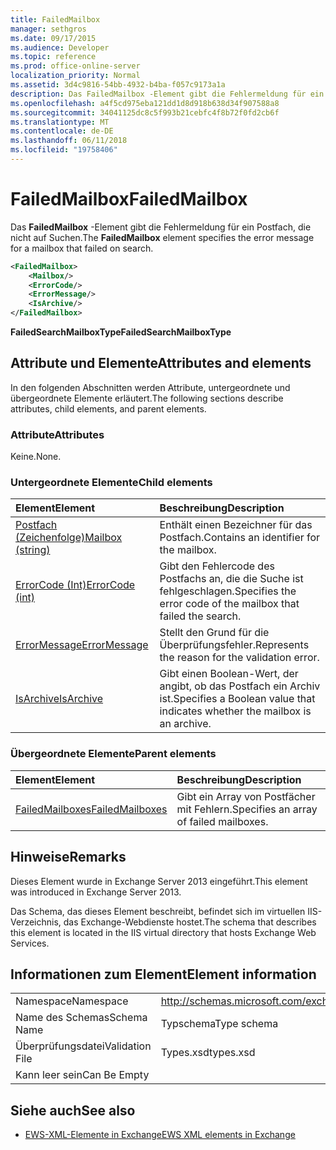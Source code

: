 ```yaml
---
title: FailedMailbox
manager: sethgros
ms.date: 09/17/2015
ms.audience: Developer
ms.topic: reference
ms.prod: office-online-server
localization_priority: Normal
ms.assetid: 3d4c9816-54bb-4932-b4ba-f057c9173a1a
description: Das FailedMailbox -Element gibt die Fehlermeldung für ein Postfach, die nicht auf Suchen.
ms.openlocfilehash: a4f5cd975eba121dd1d8d918b638d34f907588a8
ms.sourcegitcommit: 34041125dc8c5f993b21cebfc4f8b72f0fd2cb6f
ms.translationtype: MT
ms.contentlocale: de-DE
ms.lasthandoff: 06/11/2018
ms.locfileid: "19758406"
---
```

# <a name="failedmailbox"></a><span data-ttu-id="79ea8-103">FailedMailbox</span><span class="sxs-lookup"><span data-stu-id="79ea8-103">FailedMailbox</span></span>

<span data-ttu-id="79ea8-104">Das **FailedMailbox** -Element gibt die Fehlermeldung für ein Postfach, die nicht auf Suchen.</span><span class="sxs-lookup"><span data-stu-id="79ea8-104">The **FailedMailbox** element specifies the error message for a mailbox that failed on search.</span></span> 
  
```XML
<FailedMailbox>
    <Mailbox/>
    <ErrorCode/>
    <ErrorMessage/>
    <IsArchive/>
</FailedMailbox>
```

 <span data-ttu-id="79ea8-105">**FailedSearchMailboxType**</span><span class="sxs-lookup"><span data-stu-id="79ea8-105">**FailedSearchMailboxType**</span></span>
## <a name="attributes-and-elements"></a><span data-ttu-id="79ea8-106">Attribute und Elemente</span><span class="sxs-lookup"><span data-stu-id="79ea8-106">Attributes and elements</span></span>

<span data-ttu-id="79ea8-107">In den folgenden Abschnitten werden Attribute, untergeordnete und übergeordnete Elemente erläutert.</span><span class="sxs-lookup"><span data-stu-id="79ea8-107">The following sections describe attributes, child elements, and parent elements.</span></span>
  
### <a name="attributes"></a><span data-ttu-id="79ea8-108">Attribute</span><span class="sxs-lookup"><span data-stu-id="79ea8-108">Attributes</span></span>

<span data-ttu-id="79ea8-109">Keine.</span><span class="sxs-lookup"><span data-stu-id="79ea8-109">None.</span></span>
  
### <a name="child-elements"></a><span data-ttu-id="79ea8-110">Untergeordnete Elemente</span><span class="sxs-lookup"><span data-stu-id="79ea8-110">Child elements</span></span>

|<span data-ttu-id="79ea8-111">**Element**</span><span class="sxs-lookup"><span data-stu-id="79ea8-111">**Element**</span></span>|<span data-ttu-id="79ea8-112">**Beschreibung**</span><span class="sxs-lookup"><span data-stu-id="79ea8-112">**Description**</span></span>|
|:-----|:-----|
|[<span data-ttu-id="79ea8-113">Postfach (Zeichenfolge)</span><span class="sxs-lookup"><span data-stu-id="79ea8-113">Mailbox (string)</span></span>](mailbox-string.md) <br/> |<span data-ttu-id="79ea8-114">Enthält einen Bezeichner für das Postfach.</span><span class="sxs-lookup"><span data-stu-id="79ea8-114">Contains an identifier for the mailbox.</span></span>  <br/> |
|[<span data-ttu-id="79ea8-115">ErrorCode (Int)</span><span class="sxs-lookup"><span data-stu-id="79ea8-115">ErrorCode (int)</span></span>](errorcode-int.md) <br/> |<span data-ttu-id="79ea8-116">Gibt den Fehlercode des Postfachs an, die die Suche ist fehlgeschlagen.</span><span class="sxs-lookup"><span data-stu-id="79ea8-116">Specifies the error code of the mailbox that failed the search.</span></span>  <br/> |
|[<span data-ttu-id="79ea8-117">ErrorMessage</span><span class="sxs-lookup"><span data-stu-id="79ea8-117">ErrorMessage</span></span>](errormessage.md) <br/> |<span data-ttu-id="79ea8-118">Stellt den Grund für die Überprüfungsfehler.</span><span class="sxs-lookup"><span data-stu-id="79ea8-118">Represents the reason for the validation error.</span></span>  <br/> |
|[<span data-ttu-id="79ea8-119">IsArchive</span><span class="sxs-lookup"><span data-stu-id="79ea8-119">IsArchive</span></span>](isarchive.md) <br/> |<span data-ttu-id="79ea8-120">Gibt einen Boolean-Wert, der angibt, ob das Postfach ein Archiv ist.</span><span class="sxs-lookup"><span data-stu-id="79ea8-120">Specifies a Boolean value that indicates whether the mailbox is an archive.</span></span>  <br/> |
   
### <a name="parent-elements"></a><span data-ttu-id="79ea8-121">Übergeordnete Elemente</span><span class="sxs-lookup"><span data-stu-id="79ea8-121">Parent elements</span></span>

|<span data-ttu-id="79ea8-122">**Element**</span><span class="sxs-lookup"><span data-stu-id="79ea8-122">**Element**</span></span>|<span data-ttu-id="79ea8-123">**Beschreibung**</span><span class="sxs-lookup"><span data-stu-id="79ea8-123">**Description**</span></span>|
|:-----|:-----|
|[<span data-ttu-id="79ea8-124">FailedMailboxes</span><span class="sxs-lookup"><span data-stu-id="79ea8-124">FailedMailboxes</span></span>](failedmailboxes.md) <br/> |<span data-ttu-id="79ea8-125">Gibt ein Array von Postfächer mit Fehlern.</span><span class="sxs-lookup"><span data-stu-id="79ea8-125">Specifies an array of failed mailboxes.</span></span>  <br/> |
   
## <a name="remarks"></a><span data-ttu-id="79ea8-126">Hinweise</span><span class="sxs-lookup"><span data-stu-id="79ea8-126">Remarks</span></span>

<span data-ttu-id="79ea8-127">Dieses Element wurde in Exchange Server 2013 eingeführt.</span><span class="sxs-lookup"><span data-stu-id="79ea8-127">This element was introduced in Exchange Server 2013.</span></span>
  
<span data-ttu-id="79ea8-128">Das Schema, das dieses Element beschreibt, befindet sich im virtuellen IIS-Verzeichnis, das Exchange-Webdienste hostet.</span><span class="sxs-lookup"><span data-stu-id="79ea8-128">The schema that describes this element is located in the IIS virtual directory that hosts Exchange Web Services.</span></span>
  
## <a name="element-information"></a><span data-ttu-id="79ea8-129">Informationen zum Element</span><span class="sxs-lookup"><span data-stu-id="79ea8-129">Element information</span></span>

|||
|:-----|:-----|
|<span data-ttu-id="79ea8-130">Namespace</span><span class="sxs-lookup"><span data-stu-id="79ea8-130">Namespace</span></span>  <br/> |http://schemas.microsoft.com/exchange/services/2006/types  <br/> |
|<span data-ttu-id="79ea8-131">Name des Schemas</span><span class="sxs-lookup"><span data-stu-id="79ea8-131">Schema Name</span></span>  <br/> |<span data-ttu-id="79ea8-132">Typschema</span><span class="sxs-lookup"><span data-stu-id="79ea8-132">Type schema</span></span>  <br/> |
|<span data-ttu-id="79ea8-133">Überprüfungsdatei</span><span class="sxs-lookup"><span data-stu-id="79ea8-133">Validation File</span></span>  <br/> |<span data-ttu-id="79ea8-134">Types.xsd</span><span class="sxs-lookup"><span data-stu-id="79ea8-134">types.xsd</span></span>  <br/> |
|<span data-ttu-id="79ea8-135">Kann leer sein</span><span class="sxs-lookup"><span data-stu-id="79ea8-135">Can Be Empty</span></span>  <br/> ||
   
## <a name="see-also"></a><span data-ttu-id="79ea8-136">Siehe auch</span><span class="sxs-lookup"><span data-stu-id="79ea8-136">See also</span></span>



- [<span data-ttu-id="79ea8-137">EWS-XML-Elemente in Exchange</span><span class="sxs-lookup"><span data-stu-id="79ea8-137">EWS XML elements in Exchange</span></span>](ews-xml-elements-in-exchange.md)

